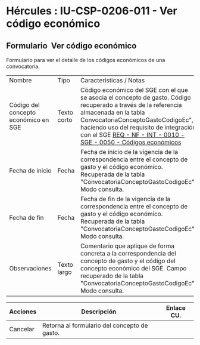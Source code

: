 # Hércules : IU\-CSP\-0206\-011 \- Ver código económico



## Formulario  Ver código económico

Formulario para ver el detalle de los códigos económicos de una convocatoria.



|  | | |
| --- | --- | --- |
| Nombre | Tipo | Características / Notas |
| Código del concepto económico en SGE | Texto corto | Código económico del SGE con el que se asocia el concepto de gasto. Código recuperado a través de la referencia almacenada en la tabla ConvocatoriaConceptoGastoCodigoEc", haciendo uso del requisito de integración con el SGE [REQ \- NF \- INT \- 0010 \- SGE \- 0050 \- Códigos económicos](https://confluence.um.es/confluence/pages/viewpage.action?pageId=87824854 "https://confluence.um.es/confluence/pages/viewpage.action?pageId=87824854") |
| Fecha de inicio | Fecha | Fecha de inicio de la vigencia de la correspondencia entre el concepto de gasto y el código económico. Recuperada de la tabla "ConvocatoriaConceptoGastoCodigoEc". Modo consulta. |
| Fecha de fin | Fecha | Fecha de fin de la vigencia de la correspondencia entre el concepto de gasto y el código económico. Recuperada de la tabla "ConvocatoriaConceptoGastoCodigoEc". Modo consulta. |
| Observaciones | Texto largo | Comentario que aplique de forma concreta a la correspondencia del concepto de gasto y el código del concepto económico del SGE. Campo recuperado de la tabla "ConvocatoriaConceptoGastoCodigoEc". Modo consulta. |



| Acciones | Descripción | Enlace CU. |
| --- | --- | --- |
| Cancelar | Retorna al formulario del concepto de gasto. |  |

  
  
  
  
  
  






